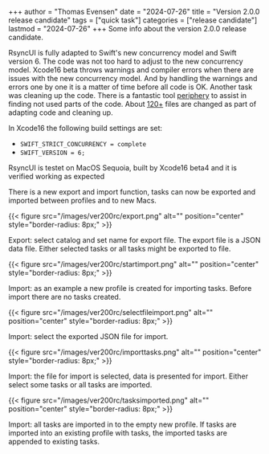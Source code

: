 +++
author = "Thomas Evensen"
date = "2024-07-26"
title =  "Version 2.0.0 release candidate"
tags = ["quick task"]
categories = ["release candidate"]
lastmod = "2024-07-26"
+++
Some info about the version 2.0.0 release candidate.

RsyncUI is fully adapted to Swift's new concurrency model and Swift version 6. The code was not too hard to adjust to the new concurrency model. Xcode16 beta throws warnings and compiler errors when there are issues with the new concurrency model. And by handling the warnings and errors one by one it is a matter of time before all code is OK. Another task was cleaning up the code. There is a fantastic tool [periphery](https://github.com/peripheryapp/periphery) to assist in finding not used parts of the code. About [120+](https://github.com/rsyncOSX/RsyncUI/compare/v1.9.2...v2.0.0) files are changed as part of adapting code and cleaning up.

In Xcode16 the following build settings are set:

- `SWIFT_STRICT_CONCURRENCY = complete`
- `SWIFT_VERSION = 6;` 

RsyncUI is testet on MacOS Sequoia, built by Xcode16 beta4 and it is verified working as expected

There is a new export and import function, tasks can now be exported and imported between profiles and to new Macs.

{{< figure src="/images/ver200rc/export.png" alt="" position="center" style="border-radius: 8px;" >}}

Export: select catalog and set name for export file. The export file is a JSON data file. Either selected tasks or all tasks might be exported to file.

{{< figure src="/images/ver200rc/startimport.png" alt="" position="center" style="border-radius: 8px;" >}}

Import: as an example a new profile is created for importing tasks. Before import there are no tasks created.

{{< figure src="/images/ver200rc/selectfileimport.png" alt="" position="center" style="border-radius: 8px;" >}}

Import: select the exported JSON file for import.

{{< figure src="/images/ver200rc/importtasks.png" alt="" position="center" style="border-radius: 8px;" >}}

Import: the file for import is selected, data is presented for import. Either select some tasks or all tasks are imported.

{{< figure src="/images/ver200rc/tasksimported.png" alt="" position="center" style="border-radius: 8px;" >}}

Import: all tasks are imported in to the empty new profile. If tasks are imported into an existing profile with tasks, the imported tasks are appended to existing tasks.
